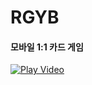 # RGYB
#### 모바일 1:1 카드 게임
[![Play Video](https://img.youtube.com/vi/zytNx__qd9o/0.jpg)](https://youtu.be/zytNx__qd9o)
